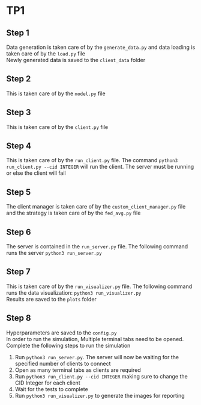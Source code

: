 # TP1

## Step 1
Data generation is taken care of by the `generate_data.py` and data loading is taken care of by the `load.py` file  
Newly generated data is saved to the `client_data` folder  

## Step 2
This is taken care of by the `model.py` file  

## Step 3
This is taken care of by the `client.py` file  

## Step 4
This is taken care of by the `run_client.py` file. The command `python3 run_client.py --cid INTEGER` will run the client. The server must be running or else the client will fail  

## Step 5
The client manager is taken care of by the `custom_client_manager.py` file and the strategy is taken care of by the `fed_avg.py` file  

## Step 6
The server is contained in the `run_server.py` file. The following command runs the server `python3 run_server.py`  

## Step 7
This is taken care of by the `run_visualizer.py` file. The following command runs the data visualization: `python3 run_visualizer.py`  
Results are saved to the `plots` folder

## Step 8
Hyperparameters are saved to the `config.py`  
In order to run the simulation, Multiple terminal tabs need to be opened. Complete the following steps to run the simulation
1. Run `python3 run_server.py`. The server will now be waiting for the specified number of clients to connect
2. Open as many terminal tabs as clients are required
3. Run `python3 run_client.py --cid INTEGER` making sure to change the CID Integer for each client
4. Wait for the tests to complete
5. Run `python3 run_visualizer.py` to generate the images for reporting